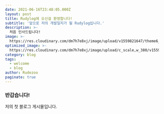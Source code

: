 ```yaml
---
date: 2021-06-16T23:48:05.000Z
layout: post
title: Rudylog에 오신걸 환영합니다!
subtitle: '앞으로 저의 개발일지가 될 Rudylog입니다.'
description: >-
  처음 인사드립니다!
image: >-
  https://res.cloudinary.com/dm7h7e8xj/image/upload/v1559821647/theme6_qeeojf.jpg
optimized_image: >-
  https://res.cloudinary.com/dm7h7e8xj/image/upload/c_scale,w_380/v1559821647/theme6_qeeojf.jpg
category: blog
tags:
  - welcome
  - blog
author: Rudezoo
paginate: true
---
```


### 반갑습니다!

저의 첫 블로그 게시물입니다.